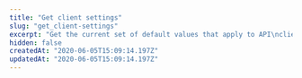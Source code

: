 ```yaml
---
title: "Get client settings"
slug: "get_client-settings"
excerpt: "Get the current set of default values that apply to API\nclients keyed by the current authorization token."
hidden: false
createdAt: "2020-06-05T15:09:14.197Z"
updatedAt: "2020-06-05T15:09:14.197Z"
---
```

